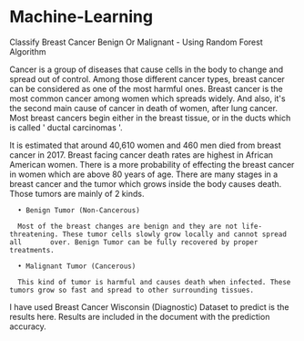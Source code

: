 # Machine-Learning

   Classify Breast Cancer Benign Or Malignant - Using Random Forest Algorithm
 
Cancer is a group of diseases that cause cells in the body to change and spread out of control. Among those different cancer types, breast cancer can be considered as one of the most harmful ones. Breast cancer is the most common cancer among women which spreads widely. And also, it's the second main cause of cancer in death of women, after lung cancer. Most breast cancers begin either in the breast tissue, or in the ducts which is called ' ductal carcinomas '.

It is estimated that around 40,610 women and 460 men died from breast cancer in 2017. Breast facing cancer death rates are highest in African American women. There is a more probability of effecting the breast cancer in women which are above 80 years of age. There are many stages in a breast cancer and the tumor which grows inside the body causes death. Those tumors are mainly of 2 kinds.

      • Benign Tumor (Non-Cancerous) 
     
      Most of the breast changes are benign and they are not life-threatening. These tumor cells slowly grow locally and cannot spread all       over. Benign Tumor can be fully recovered by proper treatments. 
      
      • Malignant Tumor (Cancerous) 
      
      This kind of tumor is harmful and causes death when infected. These tumors grow so fast and spread to other surrounding tissues.
   
   I have used Breast Cancer Wisconsin (Diagnostic) Dataset to predict is the results here. Results are included in the document with the prediction accuracy.
   
